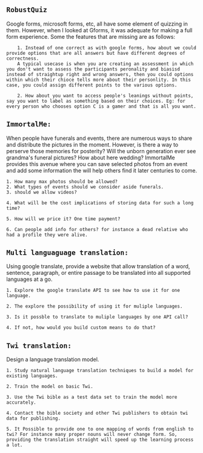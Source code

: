 ## **`RobustQuiz`**

Google forms, microsoft forms, etc, all have some element of quizzing in them. However, when I looked at Gforms, it was adequate for making a full form experience.
Some the features that are missing are as follows:

        1. Instead of one correct as with google forms, how about we could provide options that are all answers but have different degrees of correctness.
        A typical usecase is when you are creating an assessment in which you don't want to assess the participants peronality and biasisd instead of straightup right and wrong answers, then you could options within which their chioce tells more about their personlity. In this case, you could assign different points to the various options.

        2. How about you want to access people's leanings without points, say you want to label as something based on their choices. Eg: for every person who chooses option C is a gamer and that is all you want.

## **`ImmortalMe:`**

When people have funerals and events, there are numerous ways to share and distribute the pictures in the moment. However, is there a way to perserve those memories for posterity?
Will the unborn generation ever see grandma's funeral pictures? How about here wedding? ImmortalMe provides this avenue where you can save selected photos from an event and add some information the will help others find it later centuries to come.

    1. How many max photos should be allowed?
    2. What types of events should we consider aside funerals.
    3. should we allow videos?

    4. What will be the cost implications of storing data for such a long time?

    5. How will we price it? One time payment?

    6. Can people add info for others? for instance a dead relative who had a profile they were alive.

## **`Multi languaguage translation:`**

Using google translate, provide a website that allow translation of a word, sentence, paragraph, or entire passage to be translated into all supported languages at a go.

    1. Explore the google translate API to see how to use it for one language.

    2. The explore the possibility of using it for muliple languages.

    3. Is it possble to translate to muliple languages by one API call?

    4. If not, how would you build custom means to do that?

## **`Twi translation:`**

Design a language translation model.

    1. Study natural language translation techniques to build a model for existing languages.

    2. Train the model on basic Twi.

    3. Use the Twi bible as a test data set to train the model more accurately.

    4. Contact the bible society and other Twi publishers to obtain twi data for publishing.

    5. It Possible to provide one to one mapping of words from english to twi? For instance many proper nouns will never change form. So, providing the translation straight will speed up the learning process a lot.
